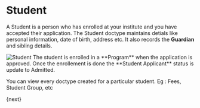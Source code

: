 # Student

A Student is a person who has enrolled at your institute and you have accepted their application.
The Student doctype maintains detials like personal information, date of birth, address etc. It also records the **Guardian** and sibling details. 

<img class="screenshot" alt="Student" src="/assets/erpnext_docs/assets/img/education/student/student.png">
The student is enrolled in a **Program** when the application is approved. Once the enrollement is done the **Student Applicant** status is update to Admitted.

You can view every doctype created for a particular student. Eg : Fees, Student Group, etc


{next}